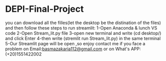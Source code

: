 # DEPI-Final-Project
you can download all the filles(let the desktop be the distination of the files) and then follow these steps to run streamlit:
1-Open Anaconda & lunch VS code
2-Open Stream_lit.py file 
3-open new terminal and write (cd desktop/) and click Enter
4-then write (stremlit run Stream_lit.py) in the same terminal
5-Our Streamlit page will be open ,so enjoy 
contact me if you face a problem on Email:basmazakaria112@gmail.com or on What's APP:(+20)1551422002
